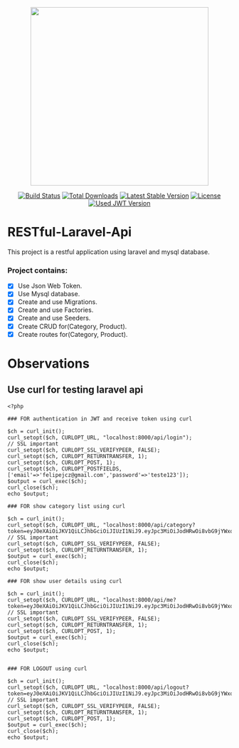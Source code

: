 <p align="center"><img src="https://res.cloudinary.com/dtfbvvkyp/image/upload/v1566331377/laravel-logolockup-cmyk-red.svg" width="400"></p>

<p align="center">
<a href="https://travis-ci.org/laravel/framework"><img src="https://travis-ci.org/laravel/framework.svg" alt="Build Status"></a>
<a href="https://packagist.org/packages/laravel/framework"><img src="https://poser.pugx.org/laravel/framework/d/total.svg" alt="Total Downloads"></a>
<a href="https://packagist.org/packages/laravel/framework"><img src="https://poser.pugx.org/laravel/framework/v/stable.svg" alt="Latest Stable Version"></a>
<a href="https://packagist.org/packages/laravel/framework"><img src="https://poser.pugx.org/laravel/framework/license.svg" alt="License"></a>
<a href="https://packagist.org/packages/tymon/jwt-auth"><img src="http://img.shields.io/packagist/v/tymon/jwt-auth.svg?style=flat-square" alt="Used JWT Version"></a>
</p>

# RESTful-Laravel-Api
This project is a restful application using laravel and mysql database.

### Project contains:
- [X] Use Json Web Token.
- [X] Use Mysql database.
- [X] Create and use Migrations.
- [X] Create and use Factories.
- [X] Create and use Seeders.
- [X] Create CRUD for(Category, Product).
- [X] Create routes for(Category, Product).

# Observations

## Use curl for testing laravel api

```
<?php

### FOR authentication in JWT and receive token using curl 

$ch = curl_init();
curl_setopt($ch, CURLOPT_URL, "localhost:8000/api/login");
// SSL important
curl_setopt($ch, CURLOPT_SSL_VERIFYPEER, FALSE);
curl_setopt($ch, CURLOPT_RETURNTRANSFER, 1);
curl_setopt($ch, CURLOPT_POST, 1);
curl_setopt($ch, CURLOPT_POSTFIELDS, ['email'=>'felipejcz@gmail.com','password'=>'teste123']);
$output = curl_exec($ch);
curl_close($ch);
echo $output;

### FOR show category list using curl 

$ch = curl_init();
curl_setopt($ch, CURLOPT_URL, "localhost:8000/api/category?token=eyJ0eXAiOiJKV1QiLCJhbGciOiJIUzI1NiJ9.eyJpc3MiOiJodHRwOi8vbG9jYWxob3N0OjgwMDAvYXBpL2xvZ2luIiwiaWF0IjoxNTg5OTI3NzUxLCJleHAiOjE1ODk5MzEzNTEsIm5iZiI6MTU4OTkyNzc1MSwianRpIjoialdOMVl6YkhYR1RmTW5aciIsInN1YiI6MSwicHJ2IjoiODdlMGFmMWVmOWZkMTU4MTJmZGVjOTcxNTNhMTRlMGIwNDc1NDZhYSJ9.EHmj3BaIVajqqPU67DlKyxjBBeqyi0LiLVnzUmKy0t4");
// SSL important
curl_setopt($ch, CURLOPT_SSL_VERIFYPEER, FALSE);
curl_setopt($ch, CURLOPT_RETURNTRANSFER, 1);
$output = curl_exec($ch);
curl_close($ch);
echo $output;

### FOR show user details using curl 

$ch = curl_init();
curl_setopt($ch, CURLOPT_URL, "localhost:8000/api/me?token=eyJ0eXAiOiJKV1QiLCJhbGciOiJIUzI1NiJ9.eyJpc3MiOiJodHRwOi8vbG9jYWxob3N0OjgwMDAvYXBpL2xvZ2luIiwiaWF0IjoxNTg5OTI3NzUxLCJleHAiOjE1ODk5MzEzNTEsIm5iZiI6MTU4OTkyNzc1MSwianRpIjoialdOMVl6YkhYR1RmTW5aciIsInN1YiI6MSwicHJ2IjoiODdlMGFmMWVmOWZkMTU4MTJmZGVjOTcxNTNhMTRlMGIwNDc1NDZhYSJ9.EHmj3BaIVajqqPU67DlKyxjBBeqyi0LiLVnzUmKy0t4");
// SSL important
curl_setopt($ch, CURLOPT_SSL_VERIFYPEER, FALSE);
curl_setopt($ch, CURLOPT_RETURNTRANSFER, 1);
curl_setopt($ch, CURLOPT_POST, 1);
$output = curl_exec($ch);
curl_close($ch);
echo $output;


### FOR LOGOUT using curl 

$ch = curl_init();
curl_setopt($ch, CURLOPT_URL, "localhost:8000/api/logout?token=eyJ0eXAiOiJKV1QiLCJhbGciOiJIUzI1NiJ9.eyJpc3MiOiJodHRwOi8vbG9jYWxob3N0OjgwMDAvYXBpL2xvZ2luIiwiaWF0IjoxNTg5OTI3NzUxLCJleHAiOjE1ODk5MzEzNTEsIm5iZiI6MTU4OTkyNzc1MSwianRpIjoialdOMVl6YkhYR1RmTW5aciIsInN1YiI6MSwicHJ2IjoiODdlMGFmMWVmOWZkMTU4MTJmZGVjOTcxNTNhMTRlMGIwNDc1NDZhYSJ9.EHmj3BaIVajqqPU67DlKyxjBBeqyi0LiLVnzUmKy0t4");
// SSL important
curl_setopt($ch, CURLOPT_SSL_VERIFYPEER, FALSE);
curl_setopt($ch, CURLOPT_RETURNTRANSFER, 1);
curl_setopt($ch, CURLOPT_POST, 1);
$output = curl_exec($ch);
curl_close($ch);
echo $output;
```
